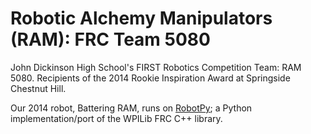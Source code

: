 Robotic Alchemy Manipulators (RAM): FRC Team 5080
===

John Dickinson High School's FIRST Robotics Competition Team: RAM 5080. Recipients of the 2014 Rookie Inspiration Award at Springside Chestnut Hill.  
  
Our 2014 robot, Battering RAM, runs on [RobotPy](http://www.github.com/robotpy/robotpy); a Python implementation/port of the WPILib FRC C++ library.  